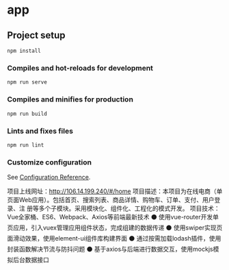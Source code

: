 # app

## Project setup
```
npm install
```

### Compiles and hot-reloads for development
```
npm run serve
```

### Compiles and minifies for production
```
npm run build
```

### Lints and fixes files
```
npm run lint
```

### Customize configuration
See [Configuration Reference](https://cli.vuejs.org/config/).



项目上线网址：http://106.14.199.240/#/home
项目描述：本项目为在线电商（单页面Web应用）。包括首页、搜索列表、商品详情、购物车、订单、支付、用户登录、注
册等多个子模块。采用模块化、组件化、工程化的模式开发。
项目技术：Vue全家桶、ES6、Webpack、Axios等前端最新技术
⚫ 使用vue-router开发单页应用，引入vuex管理应用组件状态，完成组建的数据传递
⚫ 使用swiper实现页面滑动效果，使用element-ui组件库构建界面
⚫ 通过按需加载lodash插件，使用封装函数解决节流与防抖问题
⚫ 基于axios与后端进行数据交互，使用mockjs模拟后台数据接口
